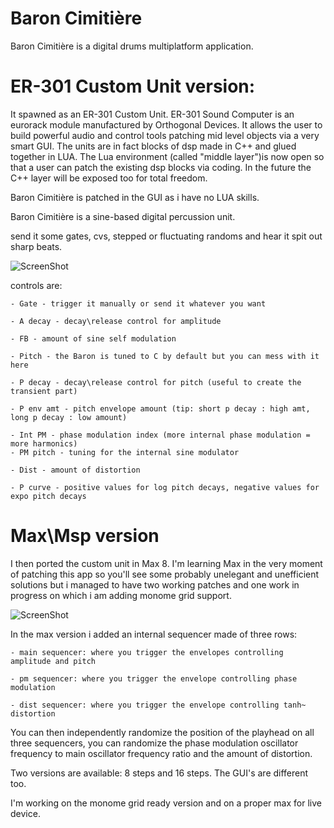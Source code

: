 # Baron Cimitière
Baron Cimitière is a digital drums multiplatform application.
# ER-301 Custom Unit version:
It spawned as an ER-301 Custom Unit. ER-301 Sound Computer is an eurorack module manufactured by Orthogonal Devices. It allows the user to build powerful audio and control tools patching mid level objects via a very smart GUI. The units are in fact blocks of dsp made in C++ and glued together in LUA. The Lua environment (called "middle layer")is now open so that a user can patch the existing dsp blocks via coding. In the future the C++ layer will be exposed too for total freedom.

Baron Cimitière is patched in the GUI as i have no LUA skills.

Baron Cimitière is a sine-based digital percussion unit.

send it some gates, cvs, stepped or fluctuating randoms and hear it spit out sharp beats.

![ScreenShot](https://forum.orthogonaldevices.com/uploads/default/original/2X/f/f5670986dd705f2b8c04a69cbf54212e01a23134.png)

controls are:

    - Gate - trigger it manually or send it whatever you want
    
    - A decay - decay\release control for amplitude
    
    - FB - amount of sine self modulation
    
    - Pitch - the Baron is tuned to C by default but you can mess with it here
    
    - P decay - decay\release control for pitch (useful to create the transient part)
    
    - P env amt - pitch envelope amount (tip: short p decay : high amt, long p decay : low amount)
    
    - Int PM - phase modulation index (more internal phase modulation = more harmonics)
    - PM pitch - tuning for the internal sine modulator
    
    - Dist - amount of distortion
    
    - P curve - positive values for log pitch decays, negative values for expo pitch decays
    


# Max\Msp version

I then ported the custom unit in Max 8. I'm learning Max in the very moment of patching this app so you'll see some probably unelegant and unefficient solutions but i managed to have two working patches and one work in progress on which i am adding monome grid support.

![ScreenShot](https://forum.orthogonaldevices.com/uploads/default/original/2X/3/30292e96141008ab30f5b9198990286769c65a7f.png)

In the max version i added an internal sequencer made of three rows:

    - main sequencer: where you trigger the envelopes controlling amplitude and pitch
    
    - pm sequencer: where you trigger the envelope controlling phase modulation
    
    - dist sequencer: where you trigger the envelope controlling tanh~ distortion
    
You can then independently randomize the position of the playhead on all three sequencers, you can randomize the phase modulation oscillator frequency to main oscillator frequency ratio and the amount of distortion.    

Two versions are available: 8 steps and 16 steps. The GUI's are different too.

I'm working on the monome grid ready version and on a proper max for live device.



